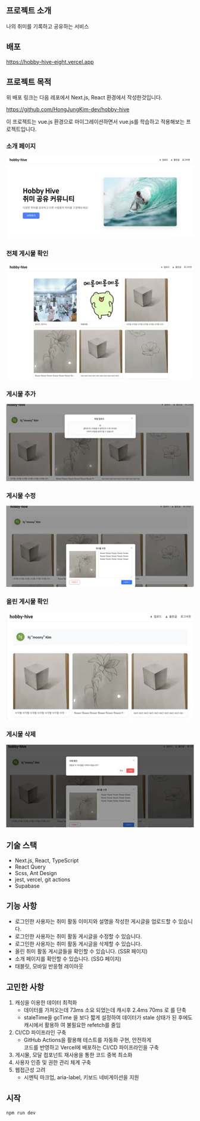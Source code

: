 ## 프로젝트 소개

나의 취미를 기록하고 공유하는 서비스

## 배포

https://hobby-hive-eight.vercel.app

## 프로젝트 목적

위 배포 링크는 다음 레포에서 Next.js, React 환경에서 작성한것입니다. 

https://github.com/HongJungKim-dev/hobby-hive

이 프로젝트는 vue.js 환경으로 마이그레이션하면서 vue.js를 학습하고 적용해보는 프로젝트입니다.


### 소개 페이지

![alt text](image-7.png)

### 전체 게시물 확인

![alt text](image-6.png)

### 게시물 추가

![alt text](image-3.png)

### 게시물 수정

![alt text](image-4.png)

### 올린 게시물 확인

![alt text](image-2.png)

### 게시물 삭제

![alt text](image-5.png)

## 기술 스택

- Next.js, React, TypeScript
- React Query
- Scss, Ant Design
- jest, vercel, git actions
- Supabase

## 기능 사항

- 로그인한 사용자는 취미 활동 이미지와 설명을 작성한 게시글을 업로드할 수 있습니다.
- 로그인한 사용자는 취미 활동 게시글을 수정할 수 있습니다.
- 로그인한 사용자는 취미 활동 게시글을 삭제할 수 있습니다.
- 올린 취미 활동 게시글들을 확인할 수 있습니다. (SSR 페이지)
- 소개 페이지를 확인할 수 있습니다. (SSG 페이지)
- 태블릿, 모바일 반응형 레이아웃

## 고민한 사항

1. 캐싱을 이용한 데이터 최적화
   - 데이터를 가져오는데 73ms 소요 되었는데 캐시후 2.4ms 70ms 로 를 단축
   - staleTime을 gcTime 을 보다 짧게 설정하여 데이터가 stale 상태가 된 후에도
     캐시에서 활용하 여 불필요한 refetch를 줄임
2. CI/CD 파이프라인 구축
   - GitHub Actions을 활용해 테스트를 자동화 구현, 안전하게  
      코드를 반영하고 Vercel에 배포하는 CI/CD 파이프라인을 구축
3. 게시물, 모달 컴포넌트 재사용을 통한 코드 중복 최소화
4. 사용자 인증 및 권한 관리 체계 구축
5. 웹접근성 고려
   - 시멘틱 마크업, aria-label, 키보드 네비게이션을 지원

## 시작

```bash
npm run dev
```
